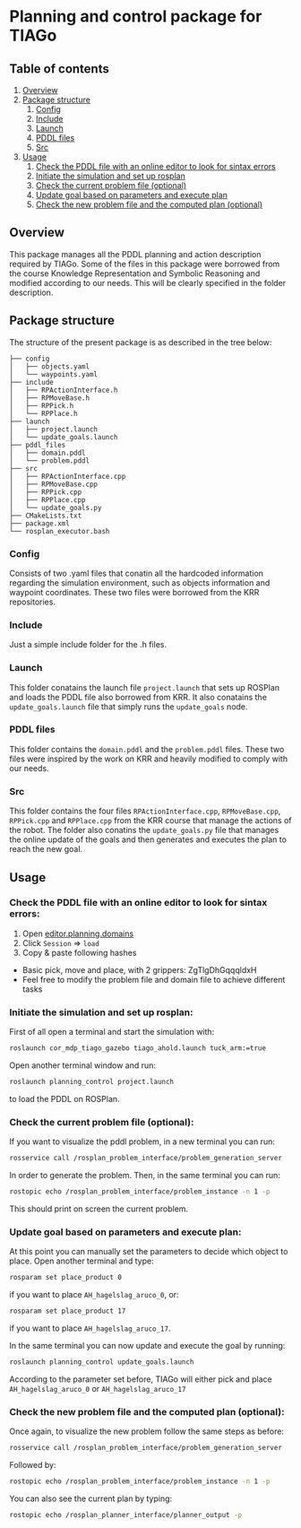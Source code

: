 # Planning and control package for TIAGo

## Table of contents

1. [Overview](#overview)
2. [Package structure](#package-structure)
    1. [Config](#config)
    2. [Include](#include)
    3. [Launch](#launch)
    4. [PDDL files](#pddl-files)
    5. [Src](#src)
3. [Usage](#usage)
    1. [Check the PDDL file with an online editor to look for sintax errors](#check-the-pddl-file-with-an-online-editor-to-look-for-sintax-errors)    
    2. [Initiate the simulation and set up rosplan](#initiate-the-simulation-and-set-up-rosplan)
    3. [Check the current problem file (optional)](#check-the-current-problem-file-optional)
    4. [Update goal based on parameters and execute plan](#update-goal-based-on-parameters-and-execute-plan)
    5. [Check the new problem file and the computed plan (optional)](#check-the-new-problem-file-and-the-computed-plan-optional)

## Overview

This package manages all the PDDL planning and action description required by TIAGo. Some of the files in this package were borrowed from the course Knowledge Representation and Symbolic Reasoning and modified according to our needs. This will be clearly specified in the folder description.


## Package structure

The structure of the present package is as described in the tree below:

```
├── config
│   ├── objects.yaml
│   └── waypoints.yaml
├── include
│   ├── RPActionInterface.h
│   ├── RPMoveBase.h
│   ├── RPPick.h
│   └── RPPlace.h
├── launch
│   ├── project.launch
│   └── update_goals.launch
├── pddl_files
│   ├── domain.pddl
│   └── problem.pddl
├── src
│   ├── RPActionInterface.cpp
│   ├── RPMoveBase.cpp
│   ├── RPPick.cpp
│   ├── RPPlace.cpp
│   └── update_goals.py
├── CMakeLists.txt
├── package.xml
└── rosplan_executor.bash
```

### Config

Consists of two .yaml files that conatin all the hardcoded information regarding the simulation environment, such as objects information and waypoint coordinates. These two files were borrowed from the KRR repositories.


### Include

Just a simple include folder for the .h files.


### Launch

This folder conatains the launch file `project.launch` that sets up ROSPlan and loads the PDDL file also borrowed from KRR.
It also conatains the `update_goals.launch` file that simply runs the `update_goals` node.


### PDDL files

This folder contains the `domain.pddl` and the `problem.pddl` files. These two files were inspired by the work on KRR and heavily modified to comply with our needs.


### Src

This folder contains the four files `RPActionInterface.cpp`, `RPMoveBase.cpp`, `RPPick.cpp` and `RPPlace.cpp` from the KRR course that manage the actions of the robot. The folder also conatins the `update_goals.py` file that manages the online update of the goals and then generates and executes the plan to reach the new goal.



## Usage

### Check the PDDL file with an online editor to look for sintax errors:

1. Open [editor.planning.domains](http://editor.planning.domains/#)
2. Click `Session` => `load`
3. Copy & paste following hashes

- Basic pick, move and place, with 2 grippers: ZgTlgDhGqqqldxH
- Feel free to modify the problem file and domain file to achieve different tasks


### Initiate the simulation and set up rosplan:

First of all open a terminal and start the simulation with:
``` bash
roslaunch cor_mdp_tiago_gazebo tiago_ahold.launch tuck_arm:=true
```

Open another terminal window and run:
``` bash
roslaunch planning_control project.launch
```
to load the PDDL on ROSPlan.

### Check the current problem file (optional):

If you want to visualize the pddl problem, in a new terminal you can run:
``` bash
rosservice call /rosplan_problem_interface/problem_generation_server
```
In order to generate the problem.
Then, in the same terminal you can run:
``` bash
rostopic echo /rosplan_problem_interface/problem_instance -n 1 -p
```
This should print on screen the current problem.


### Update goal based on parameters and execute plan:

At this point you can manually set the parameters to decide which object to place.
Open another terminal and type:
``` bash
rosparam set place_product 0
```
if you want to place `AH_hagelslag_aruco_0`, or:
``` bash
rosparam set place_product 17
```
if you want to place `AH_hagelslag_aruco_17`.


In the same terminal you can now update and execute the goal by running:
``` bash
roslaunch planning_control update_goals.launch
```
According to the parameter set before, TIAGo will either pick and place `AH_hagelslag_aruco_0` or `AH_hagelslag_aruco_17`


### Check the new problem file and the computed plan (optional):

Once again, to visualize the new problem follow the same steps as before:
``` bash
rosservice call /rosplan_problem_interface/problem_generation_server
```
Followed by:
``` bash
rostopic echo /rosplan_problem_interface/problem_instance -n 1 -p
```
You can also see the current plan by typing:
``` bash
rostopic echo /rosplan_planner_interface/planner_output -p
```

